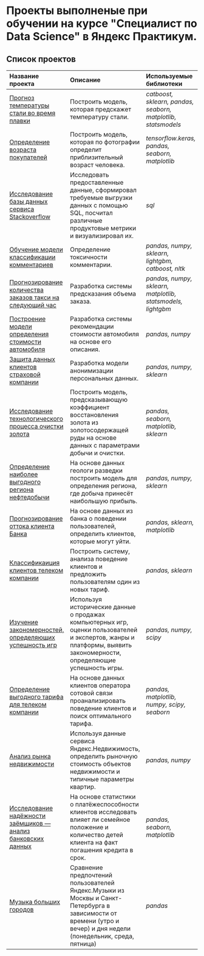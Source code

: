# Проекты выполненые при обучении на курсе "Специалист по Data Science" в Яндекс Практикум.

## Список проектов


| Название проекта | Описание | Используемые библиотеки | Тема проекта |
| :---------------------- | :---------------------- | :---------------------- | :--------------------- |
| [Прогноз температуры стали во время плавки](16_steel_temperature_prediction) | Построить модель, которая предскажет температуру стали.  | *catboost, sklearn, pandas, seaborn, matplotlib, statsmodels* | Выпускной проект |
| [Определение возраста покупателей](15_) | Построить модель, которая по фотографии определит приблизительный возраст человека. | *tensorflow.keras, pandas, seaborn, matplotlib* | Компьютерное зрение |
| [Исследование базы данных сервиса Stackoverflow](14_) | Исследовать предоставленные данные, сформировал требуемые выгрузки данных с помощью SQL, посчитал различные продуктовые метрики и визуализировал их. | *sql* | Продвинутый SQL |
| [Обучение модели классификации комментариев](13_) | Определение токсичности комментарии. | *pandas, numpy, sklearn, lightgbm, catboost, nltk* | Машинное обучение для текстов |
| [Прогнозирование количества заказов такси на следующий час](12_) | Разработка системы предсказания объема заказа. | *pandas, numpy, sklearn, matplotlib, statsmodels, lightgbm* | Временные ряды |
| [Построение модели определения стоимости автомобиля](11_) | Разработка системы рекомендации стоимости автомобиля на основе его описания. | *pandas, numpy* | Численные методы |
| [Защита данных клиентов страховой компании](10_) | Разработка модели анонимизации персональных данных. | *pandas, numpy, sklearn* | Линейная алгебра |
| [Исследование технологического процесса очистки золота](9_gold) | Построить модель, предсказывающую коэффициент восстановления золота из золотосодержащей руды на основе данных с параметрами добычи и очистки. | *pandas, seaborn, matplotlib, sklearn* | Сборный проект - 2 |
| [Определение наиболее выгодного региона нефтедобычи](8_choosing_a_location_for_a_well) | На основе данных геологи разведки построить модель для определения региона, где добыча принесёт наибольшую прибыль. | *pandas, numpy, sklearn* | Машинное обучение в бизнесе |
| [Прогнозирование оттока клиента Банка](7_сustomer_churn) | На основе данных из банка о поведении пользователей, определить клиентов, которые могут уйти. | *pandas, sklearn, matplotlib* | Обучение с учителем |
| [Классификаиция клиентов телеком компании](6_tariff_recommendation) | Построить систему, анализа поведение клиентов и предложить пользователям один из новых тариф. | *pandas, sklearn* | Введение в машинное обучение |
| [Изучение закономерностей, определяющих успешность игр](5_success_of_the_game) | Используя исторические данные о продажах компьютерных игр, оценки пользователей и экспертов, жанры и платформы, выявить закономерности, определяющие успешность игры. | *pandas, numpy, scipy* |Сборный проект |
| [Определение выгодного тарифа для телеком компании](4_select_tarif) | На основе данных клиентов оператора сотовой связи проанализировать поведение клиентов и поиск оптимального тарифа. | *pandas, matplotlib, numpy, scipy, seaborn* | Статистический анализ данных |
| [Анализ рынка недвижимости](3_sale_of_flat) | Используя данные сервиса Яндекс.Недвижимость, определить рыночную стоимость объектов недвижимости и типичные параметры квартир. | *pandas, numpy* | Исследовательский анализ данных |
| [Исследование надёжности заёмщиков — анализ банковских данных](2_reliability_of_borrowers) | На основе статистики о платёжеспособности клиентов исследовать влияет ли семейное положение и количество детей клиента на факт погашения кредита в срок. | *pandas, seaborn, matplotlib* | Предобработка данных |
| [Музыка больших городов](1_big_cities_music) | Сравнение предпочтений пользователей Яндекс.Музыки из Москвы и Санкт-Петербурга в зависимости от времени (утро и вечер) и дня недели (понедельник, среда, пятница)| *pandas* | Базовый Python |
